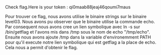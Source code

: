 
Check flag.Here is your token : qi0maab88jeaj46qoumi7maus

Pour trouver ce flag, nous avons utilise le binaire strings sur le binaire
level03. Nous avons pu observer que le binaire utilise la commande echo. Par
consequent nous avons cree un lien symbolique avec ln -s sur /bin/getflag et l'avons
mis dans /tmp sous le nom de echo "/tmp/echo". Ensuite nous avons ajoute /tmp dans la variable
d'environemment PATH pour qu'il execute notre lien symbolique qui est getflag a
la place de echo. Cela nous a permit d'obtenir le flag.
